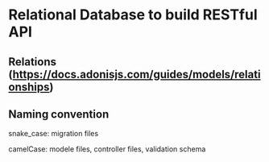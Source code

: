 # Relational Database to build RESTful API
## Relations (https://docs.adonisjs.com/guides/models/relationships)

## Naming convention
snake_case:
    migration files

camelCase:
    modele files, controller files, validation schema
